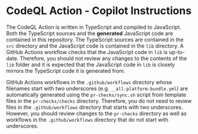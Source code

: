 # CodeQL Action - Copilot Instructions

The CodeQL Action is written in TypeScript and compiled to JavaScript. Both the TypeScript sources and the **generated** JavaScript code are contained in this repository. The TypeScript sources are contained in the `src` directory and the JavaScript code is contained in the `lib` directory. A GitHub Actions workflow checks that the JavaScript code in `lib` is up-to-date. Therefore, you should not review any changes to the contents of the `lib` folder and it is expected that the JavaScript code in `lib` is closely mirrors the TypeScript code it is generated from.

GitHub Actions workflows in the `.github/workflows` directory whose filenames start with two underscores (e.g. `__all-platform-bundle.yml`) are automatically generated using the `pr-checks/sync.sh` script from template files in the `pr-checks/checks` directory. Therefore, you do not need to review files in the `.github/workflows` directory that starts with two underscores. However, you should review changes to the `pr-checks` directory as well as workflows in the `.github/workflows` directory that do not start with underscores.
